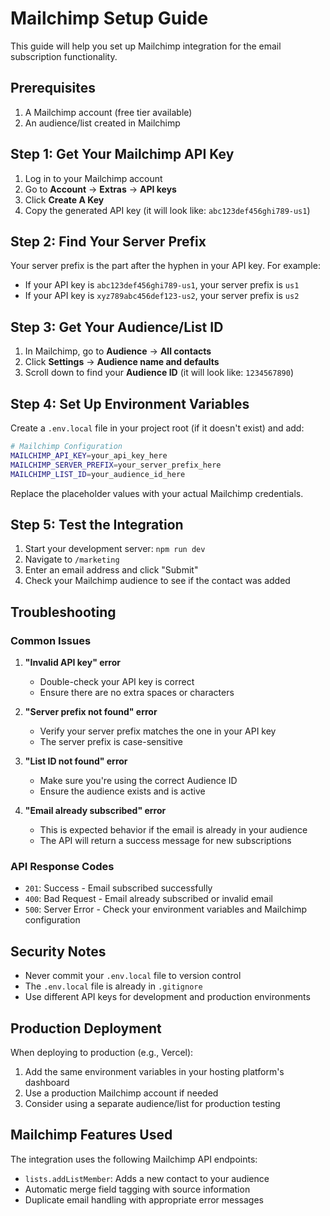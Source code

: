 # Mailchimp Setup Guide

This guide will help you set up Mailchimp integration for the email subscription functionality.

## Prerequisites

1. A Mailchimp account (free tier available)
2. An audience/list created in Mailchimp

## Step 1: Get Your Mailchimp API Key

1. Log in to your Mailchimp account
2. Go to **Account** → **Extras** → **API keys**
3. Click **Create A Key**
4. Copy the generated API key (it will look like: `abc123def456ghi789-us1`)

## Step 2: Find Your Server Prefix

Your server prefix is the part after the hyphen in your API key. For example:
- If your API key is `abc123def456ghi789-us1`, your server prefix is `us1`
- If your API key is `xyz789abc456def123-us2`, your server prefix is `us2`

## Step 3: Get Your Audience/List ID

1. In Mailchimp, go to **Audience** → **All contacts**
2. Click **Settings** → **Audience name and defaults**
3. Scroll down to find your **Audience ID** (it will look like: `1234567890`)

## Step 4: Set Up Environment Variables

Create a `.env.local` file in your project root (if it doesn't exist) and add:

```bash
# Mailchimp Configuration
MAILCHIMP_API_KEY=your_api_key_here
MAILCHIMP_SERVER_PREFIX=your_server_prefix_here
MAILCHIMP_LIST_ID=your_audience_id_here
```

Replace the placeholder values with your actual Mailchimp credentials.

## Step 5: Test the Integration

1. Start your development server: `npm run dev`
2. Navigate to `/marketing`
3. Enter an email address and click "Submit"
4. Check your Mailchimp audience to see if the contact was added

## Troubleshooting

### Common Issues

1. **"Invalid API key" error**
   - Double-check your API key is correct
   - Ensure there are no extra spaces or characters

2. **"Server prefix not found" error**
   - Verify your server prefix matches the one in your API key
   - The server prefix is case-sensitive

3. **"List ID not found" error**
   - Make sure you're using the correct Audience ID
   - Ensure the audience exists and is active

4. **"Email already subscribed" error**
   - This is expected behavior if the email is already in your audience
   - The API will return a success message for new subscriptions

### API Response Codes

- `201`: Success - Email subscribed successfully
- `400`: Bad Request - Email already subscribed or invalid email
- `500`: Server Error - Check your environment variables and Mailchimp configuration

## Security Notes

- Never commit your `.env.local` file to version control
- The `.env.local` file is already in `.gitignore`
- Use different API keys for development and production environments

## Production Deployment

When deploying to production (e.g., Vercel):

1. Add the same environment variables in your hosting platform's dashboard
2. Use a production Mailchimp account if needed
3. Consider using a separate audience/list for production testing

## Mailchimp Features Used

The integration uses the following Mailchimp API endpoints:
- `lists.addListMember`: Adds a new contact to your audience
- Automatic merge field tagging with source information
- Duplicate email handling with appropriate error messages 